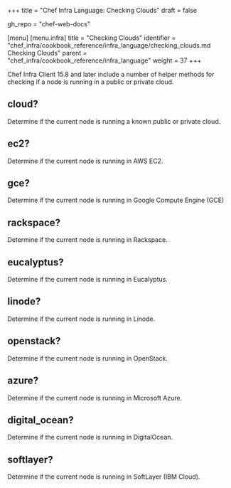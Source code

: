 +++
title = "Chef Infra Language: Checking Clouds"
draft = false

gh_repo = "chef-web-docs"

[menu]
  [menu.infra]
    title = "Checking Clouds"
    identifier = "chef_infra/cookbook_reference/infra_language/checking_clouds.md Checking Clouds"
    parent = "chef_infra/cookbook_reference/infra_language"
    weight = 37
+++

Chef Infra Client 15.8 and later include a number of helper methods for checking if a node is running in a public or private cloud.

## cloud?

Determine if the current node is running a known public or private cloud.

## ec2?

Determine if the current node is running in AWS EC2.

## gce?

Determine if the current node is running in Google Compute Engine (GCE)

## rackspace?

Determine if the current node is running in Rackspace.

## eucalyptus?

Determine if the current node is running in Eucalyptus.

## linode?

Determine if the current node is running in Linode.

## openstack?

Determine if the current node is running in OpenStack.

## azure?

Determine if the current node is running in Microsoft Azure.

## digital_ocean?

Determine if the current node is running in DigitalOcean.

## softlayer?

Determine if the current node is running in SoftLayer (IBM Cloud).
